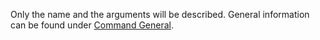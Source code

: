 Only the name and the arguments will be described. General information can be found
under [Command General](../../../../../docs/advanced/mqtt/xml/commands/general.md#request).

